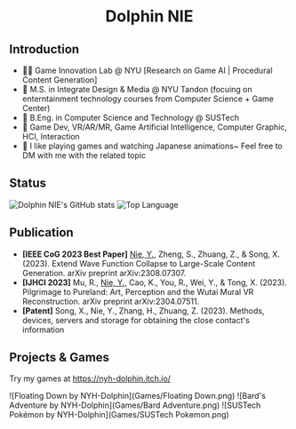 # <div align="center">Dolphin NIE</div>

## Introduction
- 👩‍💻 Game Innovation Lab @ NYU \[Research on Game AI | Procedural Content Generation\]
- 🏫 M.S. in Integrate Design & Media @ NYU Tandon (focuing on enterntainment technology courses from Computer Science + Game Center) 
- 🏫 B.Eng. in Computer Science and Technology @ SUSTech  
- 🤔 Game Dev, VR/AR/MR, Game Artificial Intelligence, Computer Graphic, HCI, Interaction
- 🙂 I like playing games and watching Japanese animations~ Feel free to DM with me with the related topic

## Status
![Dolphin NIE's GitHub stats](https://github-readme-stats.vercel.app/api?username=NYH-Dolphin&theme=transparent&show_icons=true&layout=compact) 
![Top Language](https://github-readme-stats.vercel.app/api/top-langs/?username=NYH-Dolphin&repo=NYH-Dolphin&layout=compact)

## Publication
- **\[IEEE CoG 2023 Best Paper\]** <u>Nie, Y.</u>, Zheng, S., Zhuang, Z., & Song, X. (2023). Extend Wave Function Collapse to Large-Scale Content Generation. arXiv preprint arXiv:2308.07307.
- **\[IJHCI 2023\]** Mu, R., <u>Nie, Y.</u>, Cao, K., You, R., Wei, Y., & Tong, X. (2023). Pilgrimage to Pureland: Art, Perception and the Wutai Mural VR Reconstruction. arXiv preprint arXiv:2304.07511.
- **\[Patent\]** Song, X., Nie, Y., Zhang, H., Zhuang, Z. (2023). Methods, devices, servers and storage for obtaining the close contact's information

## Projects & Games

Try my games at https://nyh-dolphin.itch.io/

![Floating Down by NYH-Dolphin](Games/Floating Down.png)
![Bard's Adventure by NYH-Dolphin](Games/Bard Adventure.png) 
![SUSTech Pokémon by NYH-Dolphin](Games/SUSTech Pokemon.png)




